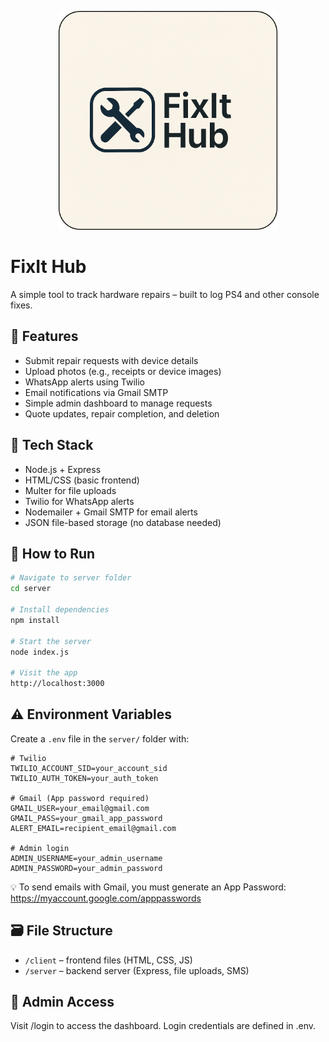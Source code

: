 <p align="center">
  <img src="server/views/fixithub.png" alt="FixIt Hub Logo" width="350"/>
</p>

# FixIt Hub

A simple tool to track hardware repairs – built to log PS4 and other console fixes.

## 🔧 Features

- Submit repair requests with device details
- Upload photos (e.g., receipts or device images)
- WhatsApp alerts using Twilio
- Email notifications via Gmail SMTP
- Simple admin dashboard to manage requests
- Quote updates, repair completion, and deletion

## 🧰 Tech Stack

- Node.js + Express
- HTML/CSS (basic frontend)
- Multer for file uploads
- Twilio for WhatsApp alerts
- Nodemailer + Gmail SMTP for email alerts
- JSON file-based storage (no database needed)

## 🚀 How to Run

```bash
# Navigate to server folder
cd server

# Install dependencies
npm install

# Start the server
node index.js

# Visit the app
http://localhost:3000
```

## ⚠️ Environment Variables

Create a `.env` file in the `server/` folder with:

```
# Twilio
TWILIO_ACCOUNT_SID=your_account_sid
TWILIO_AUTH_TOKEN=your_auth_token

# Gmail (App password required)
GMAIL_USER=your_email@gmail.com
GMAIL_PASS=your_gmail_app_password
ALERT_EMAIL=recipient_email@gmail.com

# Admin login
ADMIN_USERNAME=your_admin_username
ADMIN_PASSWORD=your_admin_password
```
💡 To send emails with Gmail, you must generate an App Password:
https://myaccount.google.com/apppasswords

## 🗃 File Structure

- `/client` – frontend files (HTML, CSS, JS)
- `/server` – backend server (Express, file uploads, SMS)

## 🔐 Admin Access
Visit /login to access the dashboard.
Login credentials are defined in .env.
